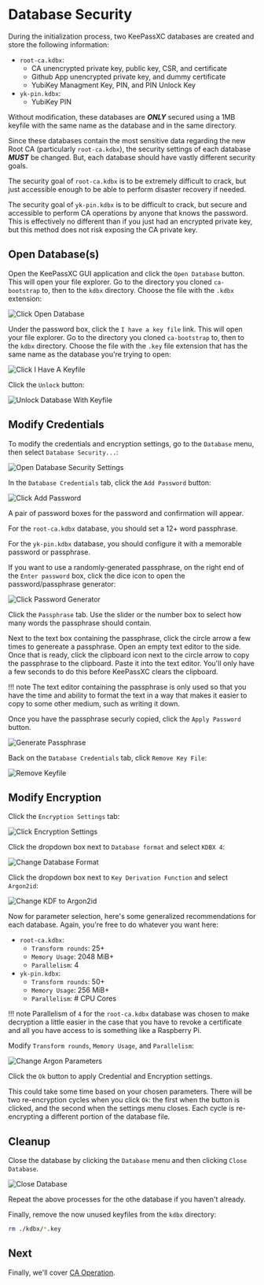 # Database Security

During the initialization process, two KeePassXC databases are created and store
the following information:

- `root-ca.kdbx`:
    - CA unencrypted private key, public key, CSR, and certificate
    - Github App unencrypted private key, and dummy certificate
    - YubiKey Managment Key, PIN, and PIN Unlock Key
- `yk-pin.kdbx`:
    - YubiKey PIN

Without modification, these databases are ***ONLY*** secured using a 1MB keyfile
with the same name as the database and in the same directory.

Since these databases contain the most sensitive data regarding the new Root CA
(particularly `root-ca.kdbx`), the security settings of each database
***MUST*** be changed. But, each database should have vastly different security
goals.

The security goal of `root-ca.kdbx` is to be extremely difficult to crack, but
just accessible enough to be able to perform disaster recovery if needed.

The security goal of `yk-pin.kdbx` is to be difficult to crack, but secure and accessible to perform CA operations by anyone that knows the password.
This is effectively no different than if you just had an encrypted private key,
but this method does not risk exposing the CA private key.

## Open Database(s)

Open the KeePassXC GUI application and click the `Open Database` button. This
will open your file explorer. Go to the directory you cloned `ca-bootstrap` to,
then to the `kdbx` directory. Choose the file with the `.kdbx` extension:

![Click Open Database](./img/click_open_database.png)

Under the password box, click the `I have a key file` link. This will open your
file explorer. Go to the directory you cloned `ca-bootstrap` to, then to the
`kdbx` directory. Choose the file with the `.key` file extension that has the
same name as the database you're trying to open:

![Click I Have A Keyfile](./img/click_i_have_a_keyfile.png)

Click the `Unlock` button:

![Unlock Database With Keyfile](./img/unlock_database_with_keyfile.png)

## Modify Credentials

To modify the credentials and encryption settings, go to the `Database` menu,
then select `Database Security...`:

![Open Database Security Settings](./img/open_database_security_settings.png)

In the `Database Credentials` tab, click the `Add Password` button:

![Click Add Password](./img/click_add_password.png)

A pair of password boxes for the password and confirmation will appear.

For the `root-ca.kdbx` database, you should set a 12+ word passphrase.

For the `yk-pin.kdbx` database, you should configure it with a memorable
password or passphrase.

If you want to use a randomly-generated passphrase, on the right end of the
`Enter password` box, click the dice icon to open the password/passphrase
generator:

![Click Password Generator](./img/click_password_generator_icon.png)

Click the `Passphrase` tab. Use the slider or the number box to select how many
words the passphrase should contain.

Next to the text box containing the passphrase, click the circle arrow a few
times to genereate a passphrase. Open an empty text editor to the side. Once
that is ready, click the clipboard icon next to the circle arrow to copy the
passphrase to the clipboard. Paste it into the text editor. You'll only have a
few seconds to do this before KeePassXC clears the clipboard.

!!! note
    The text editor containing the passphrase is only used so that you have the
    time and ability to format the text in a way that makes it easier to copy to
    some other medium, such as writing it down.

Once you have the passphrase securly copied, click the `Apply Password` button.

![Generate Passphrase](./img/generate_passphrase.png)

Back on the `Database Credentials` tab, click `Remove Key File`:

![Remove Keyfile](./img/remove_keyfile.png)

## Modify Encryption

Click the `Encryption Settings` tab:

![Click Encryption Settings](./img/click_encryption_settings.png)

Click the dropdown box next to `Database format` and select `KDBX 4`:

![Change Database Format](./img/change_database_format.png)

Click the dropdown box next to `Key Derivation Function` and select `Argon2id`:

![Change KDF to Argon2id](./img/change_kdf_to_argon2id.png)

Now for parameter selection, here's some generalized recommendations for each
database. Again, you're free to do whatever you want here:

- `root-ca.kdbx`:
    - `Transform rounds`: 25+
    - `Memory Usage`: 2048 MiB+
    - `Parallelism`: 4
- `yk-pin.kdbx`:
    - `Transform rounds`: 50+
    - `Memory Usage`: 256 MiB+
    - `Parallelism`: # CPU Cores

!!! note
    Parallelism of `4` for the `root-ca.kdbx` database was chosen to make
    decryption a little easier in the case that you have to revoke a certificate
    and all you have access to is something like a Raspberry Pi.

Modify `Transform rounds`, `Memory Usage`, and `Parallelism`:

![Change Argon Parameters](./img/change_argon_parameters.png)

Click the `Ok` button to apply Credential and Encryption settings.

This could take some time based on your chosen parameters. There will be two
re-encryption cycles when you click `Ok`: the first when the button is clicked,
and the second when the settings menu closes. Each cycle is re-encrypting a
different portion of the database file.

## Cleanup

Close the database by clicking the `Database` menu and then clicking
`Close Database`.

![Close Database](./img/close_database.png)

Repeat the above processes for the othe database if you haven't already.

Finally, remove the now unused keyfiles from the `kdbx` directory:

```sh
rm ./kdbx/*.key
```

## Next

Finally, we'll cover [CA Operation](../operation.md).